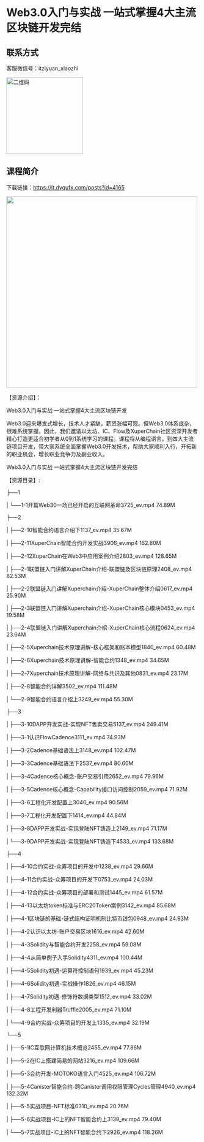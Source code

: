 # Web3.0入门与实战 一站式掌握4大主流区块链开发完结

## 联系方式

客服微信号：itziyuan_xiaozhi

<img src="https://ziyuanyun.oss-cn-guangzhou.aliyuncs.com/common/20240614073449/666b82192834a.jpg" width="200" height="200" alt="二维码">

## 课程简介

下载链接：https://it.dyqufx.com/posts?id=4165

<img src="https://ziyuanyun.oss-cn-guangzhou.aliyuncs.com/yun/20240612073017/6668de09eb528.jpg" width="500" alt="">

  【资源介绍】：

 Web3.0入门与实战 一站式掌握4大主流区块链开发

 Web3.0迎来爆发式增长，技术人才紧缺，薪资涨幅可观。但Web3.0体系庞杂，很难系统掌握。因此，我们邀请以太坊、IC、Flow及XuperChain社区资深开发者精心打造更适合初学者从0到1系统学习的课程。课程将从编程语言，到四大主流链项目开发，带大家系统全面掌握Web3.0开发技术，帮助大家顺利入行，开拓新的职业机会，增长职业竞争力及副业收入。

 Web3.0入门与实战 一站式掌握4大主流区块链开发完结



 【资源目录】:

 ├──1

 | └──1-1开篇Web30一场已经开启的互联网革命3725_ev.mp4 74.89M

 ├──2

 | ├──2-10智能合约语言介绍下1137_ev.mp4 35.67M

 | ├──2-11XuperChain智能合约开发实战3906_ev.mp4 162.80M

 | ├──2-12XuperChain在Web3中应用案例介绍2803_ev.mp4 128.65M

 | ├──2-1联盟链入门讲解XuperChain介绍-联盟链及区块链原理2408_ev.mp4 82.53M

 | ├──2-2联盟链入门讲解Xuperchain介绍-XuperChain整体介绍0617_ev.mp4 25.90M

 | ├──2-3联盟链入门讲解Xuperchain介绍-XuperChain核心模块0453_ev.mp4 19.58M

 | ├──2-4联盟链入门讲解Xuperchain介绍-XuperChain核心流程0624_ev.mp4 23.64M

 | ├──2-5Xuperchain技术原理讲解-核心框架和账本模型1840_ev.mp4 60.48M

 | ├──2-6Xuperchain技术原理讲解-智能合约1348_ev.mp4 34.65M

 | ├──2-7Xuperchain技术原理讲解-网络与共识及其他0831_ev.mp4 23.17M

 | ├──2-8智能合约详解3502_ev.mp4 111.48M

 | └──2-9智能合约语言介绍上3249_ev.mp4 55.30M

 ├──3

 | ├──3-10DAPP开发实战-实现NFT售卖交易5137_ev.mp4 249.41M

 | ├──3-1认识FlowCadence3111_ev.mp4 74.93M

 | ├──3-2Cadence基础语法上3148_ev.mp4 102.47M

 | ├──3-3Cadence基础语法下2537_ev.mp4 80.60M

 | ├──3-4Cadence核心概念-账户交易引用2652_ev.mp4 79.96M

 | ├──3-5Cadence核心概念-Capability接口访问控制2059_ev.mp4 71.92M

 | ├──3-6工程化开发配置上3040_ev.mp4 90.56M

 | ├──3-7工程化开发配置下1414_ev.mp4 44.84M

 | ├──3-8DAPP开发实战-实现登陆NFT铸造上2149_ev.mp4 71.17M

 | └──3-9DAPP开发实战-实现登陆NFT铸造下4533_ev.mp4 133.68M

 ├──4

 | ├──4-10合约实战-众筹项目的开发中1238_ev.mp4 29.66M

 | ├──4-11合约实战-众筹项目的开发下0753_ev.mp4 24.03M

 | ├──4-12合约实战-众筹项目的部署和测试1445_ev.mp4 61.57M

 | ├──4-13以太坊token标准与ERC20Token案例3142_ev.mp4 85.68M

 | ├──4-1区块链的基础-链式结构证明机制比特币钱包0948_ev.mp4 24.93M

 | ├──4-2认识以太坊-账户交易区块1616_ev.mp4 42.60M

 | ├──4-3Solidity与智能合约开发2258_ev.mp4 59.08M

 | ├──4-4从简单例子入手Solidity4311_ev.mp4 100.44M

 | ├──4-5Solidity初遇-运算符控制语句1939_ev.mp4 45.23M

 | ├──4-6Solidity初遇-实战操作1826_ev.mp4 46.15M

 | ├──4-7Solidity初遇-修饰符数据类型1512_ev.mp4 33.02M

 | ├──4-8工程开发利器Truffle2005_ev.mp4 71.10M

 | └──4-9合约实战-众筹项目的开发上1335_ev.mp4 32.19M

 └──5

 | ├──5-1IC互联网计算机技术概览2455_ev.mp4 77.86M

 | ├──5-2在IC上搭建简易的网站3216_ev.mp4 109.66M

 | ├──5-3合约开发-MOTOKO语言入门4525_ev.mp4 106.72M

 | ├──5-4Canister智能合约-跨Canister调用权限管理Cycles管理4940_ev.mp4 132.32M

 | ├──5-5实战项目-NFT标准0310_ev.mp4 20.76M

 | ├──5-6实战项目-IC上的NFT智能合约上3139_ev.mp4 79.40M

 | └──5-7实战项目-IC上的NFT智能合约下2926_ev.mp4 118.26M

  
